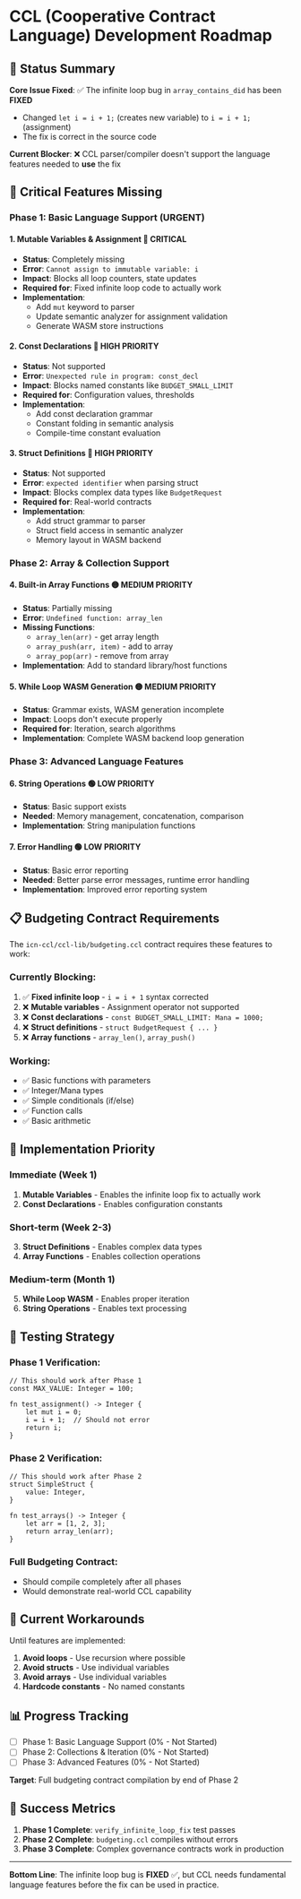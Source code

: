# CCL (Cooperative Contract Language) Development Roadmap

## 🎯 Status Summary

**Core Issue Fixed**: ✅ The infinite loop bug in `array_contains_did` has been **FIXED**
- Changed `let i = i + 1;` (creates new variable) to `i = i + 1;` (assignment)
- The fix is correct in the source code

**Current Blocker**: ❌ CCL parser/compiler doesn't support the language features needed to **use** the fix

## 🔧 Critical Features Missing

### Phase 1: Basic Language Support (URGENT)

#### 1. **Mutable Variables & Assignment** 🚨 CRITICAL
- **Status**: Completely missing
- **Error**: `Cannot assign to immutable variable: i`
- **Impact**: Blocks all loop counters, state updates
- **Required for**: Fixed infinite loop code to actually work
- **Implementation**: 
  - Add `mut` keyword to parser
  - Update semantic analyzer for assignment validation
  - Generate WASM store instructions

#### 2. **Const Declarations** 🚨 HIGH PRIORITY  
- **Status**: Not supported
- **Error**: `Unexpected rule in program: const_decl`
- **Impact**: Blocks named constants like `BUDGET_SMALL_LIMIT`
- **Required for**: Configuration values, thresholds
- **Implementation**:
  - Add const declaration grammar
  - Constant folding in semantic analysis
  - Compile-time constant evaluation

#### 3. **Struct Definitions** 🚨 HIGH PRIORITY
- **Status**: Not supported  
- **Error**: `expected identifier` when parsing struct
- **Impact**: Blocks complex data types like `BudgetRequest`
- **Required for**: Real-world contracts
- **Implementation**:
  - Add struct grammar to parser
  - Struct field access in semantic analyzer
  - Memory layout in WASM backend

### Phase 2: Array & Collection Support

#### 4. **Built-in Array Functions** 🟡 MEDIUM PRIORITY
- **Status**: Partially missing
- **Error**: `Undefined function: array_len`
- **Missing Functions**:
  - `array_len(arr)` - get array length
  - `array_push(arr, item)` - add to array
  - `array_pop(arr)` - remove from array
- **Implementation**: Add to standard library/host functions

#### 5. **While Loop WASM Generation** 🟡 MEDIUM PRIORITY
- **Status**: Grammar exists, WASM generation incomplete
- **Impact**: Loops don't execute properly
- **Required for**: Iteration, search algorithms
- **Implementation**: Complete WASM backend loop generation

### Phase 3: Advanced Language Features

#### 6. **String Operations** 🟢 LOW PRIORITY
- **Status**: Basic support exists
- **Needed**: Memory management, concatenation, comparison
- **Implementation**: String manipulation functions

#### 7. **Error Handling** 🟢 LOW PRIORITY
- **Status**: Basic error reporting
- **Needed**: Better parse error messages, runtime error handling
- **Implementation**: Improved error reporting system

## 📋 Budgeting Contract Requirements

The `icn-ccl/ccl-lib/budgeting.ccl` contract requires these features to work:

### Currently Blocking:
1. ✅ **Fixed infinite loop** - `i = i + 1` syntax corrected
2. ❌ **Mutable variables** - Assignment operator not supported
3. ❌ **Const declarations** - `const BUDGET_SMALL_LIMIT: Mana = 1000;`
4. ❌ **Struct definitions** - `struct BudgetRequest { ... }`
5. ❌ **Array functions** - `array_len()`, `array_push()`

### Working:
- ✅ Basic functions with parameters
- ✅ Integer/Mana types  
- ✅ Simple conditionals (if/else)
- ✅ Function calls
- ✅ Basic arithmetic

## 🎯 Implementation Priority

### **Immediate (Week 1)**
1. **Mutable Variables** - Enables the infinite loop fix to actually work
2. **Const Declarations** - Enables configuration constants

### **Short-term (Week 2-3)**  
3. **Struct Definitions** - Enables complex data types
4. **Array Functions** - Enables collection operations

### **Medium-term (Month 1)**
5. **While Loop WASM** - Enables proper iteration
6. **String Operations** - Enables text processing

## 🧪 Testing Strategy

### Phase 1 Verification:
```ccl
// This should work after Phase 1
const MAX_VALUE: Integer = 100;

fn test_assignment() -> Integer {
    let mut i = 0;
    i = i + 1;  // Should not error
    return i;
}
```

### Phase 2 Verification:
```ccl  
// This should work after Phase 2
struct SimpleStruct {
    value: Integer,
}

fn test_arrays() -> Integer {
    let arr = [1, 2, 3];
    return array_len(arr);
}
```

### Full Budgeting Contract:
- Should compile completely after all phases
- Would demonstrate real-world CCL capability

## 🔄 Current Workarounds

Until features are implemented:

1. **Avoid loops** - Use recursion where possible
2. **Avoid structs** - Use individual variables  
3. **Avoid arrays** - Use individual variables
4. **Hardcode constants** - No named constants

## 📊 Progress Tracking

- [ ] Phase 1: Basic Language Support (0% - Not Started)
- [ ] Phase 2: Collections & Iteration (0% - Not Started)  
- [ ] Phase 3: Advanced Features (0% - Not Started)

**Target**: Full budgeting contract compilation by end of Phase 2

## 🎉 Success Metrics

1. **Phase 1 Complete**: `verify_infinite_loop_fix` test passes
2. **Phase 2 Complete**: `budgeting.ccl` compiles without errors
3. **Phase 3 Complete**: Complex governance contracts work in production

---

**Bottom Line**: The infinite loop bug is **FIXED** ✅, but CCL needs fundamental language features before the fix can be used in practice. 